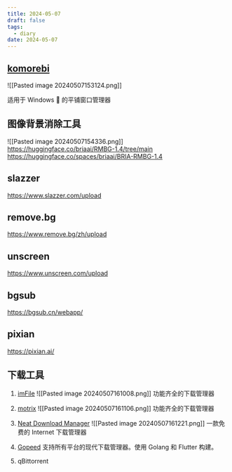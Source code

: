 ```yaml
---
title: 2024-05-07
draft: false
tags:
  - diary
date: 2024-05-07
---
```

## [komorebi](https://github.com/LGUG2Z/komorebi)

![[Pasted image 20240507153124.png]]

适用于 Windows 🍉 的平铺窗口管理器

## 图像背景消除工具

![[Pasted image 20240507154336.png]]
https://huggingface.co/briaai/RMBG-1.4/tree/main
https://huggingface.co/spaces/briaai/BRIA-RMBG-1.4

## slazzer
https://www.slazzer.com/upload
## remove.bg
https://www.remove.bg/zh/upload
## unscreen
https://www.unscreen.com/upload
## bgsub
https://bgsub.cn/webapp/
## pixian
https://pixian.ai/

## 下载工具

1. [imFile](https://github.com/imfile-io/imfile-desktop/)
![[Pasted image 20240507161008.png]]
功能齐全的下载管理器

2. [motrix](https://github.com/agalwood/Motrix)
![[Pasted image 20240507161106.png]]
功能齐全的下载管理器
4. [Neat Download Manager](https://www.neatdownloadmanager.com/index.php/en/)
![[Pasted image 20240507161221.png]]
一款免费的 Internet 下载管理器
1. [Gopeed](https://github.com/GopeedLab/gopeed)
支持所有平台的现代下载管理器。使用 Golang 和 Flutter 构建。
3. qBittorrent